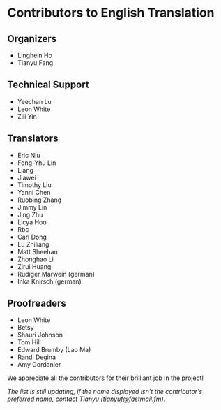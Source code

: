 # Contributors to English Translation

## Organizers

- Linghein Ho
- Tianyu Fang

## Technical Support

- Yeechan Lu
- Leon White
- Zili Yin

## Translators

- Eric Niu
- Fong-Yhu Lin
- Liang
- Jiawei
- Timothy Liu
- Yanni Chen
- Ruobing Zhang
- Jimmy Lin
- Jing Zhu
- Licya Hoo
- Rbc
- Carl Dong
- Lu Zhiliang
- Matt Sheehan
- Zhonghao Li
- Zirui Huang
- Rüdiger Marwein (german)
- Inka Knirsch (german)

## Proofreaders

- Leon White
- Betsy
- Shauri Johnson
- Tom Hill
- Edward Brumby (Lao Ma)
- Randi Degina
- Amy Gordanier

We appreciate all the contributors for their brilliant job in the project! 

*The list is still updating, if the name displayed isn't the contributor's preferred name, contact Tianyu (tianyuf@fastmail.fm)*.
